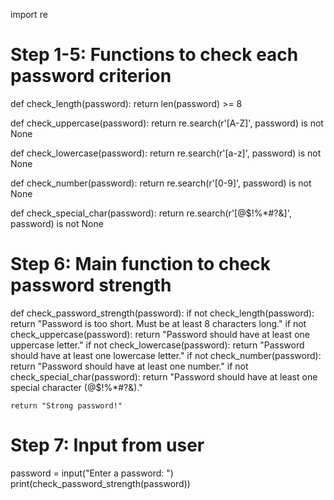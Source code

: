 import re

# Step 1-5: Functions to check each password criterion
def check_length(password):
    return len(password) >= 8

def check_uppercase(password):
    return re.search(r'[A-Z]', password) is not None

def check_lowercase(password):
    return re.search(r'[a-z]', password) is not None

def check_number(password):
    return re.search(r'[0-9]', password) is not None

def check_special_char(password):
    return re.search(r'[@$!%*#?&]', password) is not None

# Step 6: Main function to check password strength
def check_password_strength(password):
    if not check_length(password):
        return "Password is too short. Must be at least 8 characters long."
    if not check_uppercase(password):
        return "Password should have at least one uppercase letter."
    if not check_lowercase(password):
        return "Password should have at least one lowercase letter."
    if not check_number(password):
        return "Password should have at least one number."
    if not check_special_char(password):
        return "Password should have at least one special character (@$!%*#?&)."
    
    return "Strong password!"

# Step 7: Input from user
password = input("Enter a password: ")
print(check_password_strength(password))
